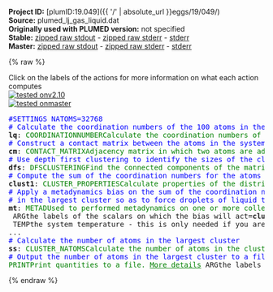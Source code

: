 **Project ID:** [plumID:19.049]({{ '/' | absolute_url }}eggs/19/049/)  
**Source:** plumed_lj_gas_liquid.dat  
**Originally used with PLUMED version:** not specified  
**Stable:** [zipped raw stdout](plumed_lj_gas_liquid.dat.plumed.stdout.txt.zip) - [zipped raw stderr](plumed_lj_gas_liquid.dat.plumed.stderr.txt.zip) - [stderr](plumed_lj_gas_liquid.dat.plumed.stderr)  
**Master:** [zipped raw stdout](plumed_lj_gas_liquid.dat.plumed_master.stdout.txt.zip) - [zipped raw stderr](plumed_lj_gas_liquid.dat.plumed_master.stderr.txt.zip) - [stderr](plumed_lj_gas_liquid.dat.plumed_master.stderr)  

{% raw %}
<div class="plumedpreheader">
<div class="headerInfo" id="value_details_data/plumed_lj_gas_liquid.dat"> Click on the labels of the actions for more information on what each action computes </div>
<div class="containerBadge">
<div class="headerBadge"><a href="plumed_lj_gas_liquid.dat.plumed.stderr"><img src="https://img.shields.io/badge/v2.10-passing-green.svg" alt="tested onv2.10" /></a></div>
<div class="headerBadge"><a href="plumed_lj_gas_liquid.dat.plumed_master.stderr"><img src="https://img.shields.io/badge/master-failed-red.svg" alt="tested onmaster" /></a></div>
</div>
</div>
<pre class="plumedlisting">
<span style="color:blue" class="comment">#SETTINGS NATOMS=32768</span>
<span style="color:blue" class="comment"># Calculate the coordination numbers of the 100 atoms in the system</span>
<b name="data/plumed_lj_gas_liquid.datlq" onclick='showPath("data/plumed_lj_gas_liquid.dat","data/plumed_lj_gas_liquid.datlq","data/plumed_lj_gas_liquid.datlq","brown")'>lq</b>: <span class="plumedtooltip" style="color:green">COORDINATIONNUMBER<span class="right">Calculate the coordination numbers of atoms so that you can then calculate functions of the distribution of <a href="https://www.plumed.org/doc-master/user-doc/html/COORDINATIONNUMBER" style="color:green">More details</a><i></i></span></span> <span class="plumedtooltip">SPECIES<span class="right">the list of atoms for which the symmetry function is being calculated and the atoms that can be in the environments<i></i></span></span>=1-100 <span class="plumedtooltip">SWITCH<span class="right">the switching function that it used in the construction of the contact matrix. Options for this keyword are explained in the documentation for <a href="https://www.plumed.org/doc-master/user-doc/html/LESS_THAN">LESS_THAN</a>.<i></i></span></span>={CUBIC D_0=0.45  D_MAX=0.55} <span class="plumedtooltip">LOWMEM<span class="right">Including this keyword in the input to this action makes no difference to the calculation performed it was used in older versions of PLUMED and is provided here for back compatibility only<i></i></span></span>
<span style="color:blue" class="comment"># Construct a contact matrix between the atoms in the system   </span>
<span style="display:none;" id="data/plumed_lj_gas_liquid.datlq">The COORDINATIONNUMBER action with label <b>lq</b> calculates the following quantities:<table  align="center" frame="void" width="95%" cellpadding="5%"><tr><td width="5%"><b> Quantity </b>  </td><td><b> Description </b> </td></tr><tr><td width="5%">lq.value</td><td>the coordination numbers of the specified atoms</td></tr></table></span><b name="data/plumed_lj_gas_liquid.datcm" onclick='showPath("data/plumed_lj_gas_liquid.dat","data/plumed_lj_gas_liquid.datcm","data/plumed_lj_gas_liquid.datcm","brown")'>cm</b>: <span class="plumedtooltip" style="color:green">CONTACT_MATRIX<span class="right">Adjacency matrix in which two atoms are adjacent if they are within a certain cutoff. <a href="https://www.plumed.org/doc-master/user-doc/html/CONTACT_MATRIX" style="color:green">More details</a><i></i></span></span> <span class="plumedtooltip">ATOMS<span class="right">You should use GROUP instead of this keyword which was used in older versions of PLUMED and is provided for back compatibility only<i></i></span></span>=<b name="data/plumed_lj_gas_liquid.datlq">lq</b>  <span class="plumedtooltip">SWITCH<span class="right">the input for the switching function that acts upon the distance between each pair of atoms. Options for this keyword are explained in the documentation for <a href="https://www.plumed.org/doc-master/user-doc/html/LESS_THAN">LESS_THAN</a>.<i></i></span></span>={CUBIC D_0=0.45  D_MAX=0.55} 
<span style="color:blue" class="comment"># Use depth first clustering to identify the sizes of the clusters                     </span>
<span style="display:none;" id="data/plumed_lj_gas_liquid.datcm">The CONTACT_MATRIX action with label <b>cm</b> calculates the following quantities:<table  align="center" frame="void" width="95%" cellpadding="5%"><tr><td width="5%"><b> Quantity </b>  </td><td><b> Description </b> </td></tr><tr><td width="5%">cm.value</td><td>a matrix containing the weights for the bonds between each pair of atoms</td></tr></table></span><b name="data/plumed_lj_gas_liquid.datdfs" onclick='showPath("data/plumed_lj_gas_liquid.dat","data/plumed_lj_gas_liquid.datdfs","data/plumed_lj_gas_liquid.datdfs","brown")'>dfs</b>: <span class="plumedtooltip" style="color:green">DFSCLUSTERING<span class="right">Find the connected components of the matrix using the depth first search clustering algorithm. <a href="https://www.plumed.org/doc-master/user-doc/html/DFSCLUSTERING" style="color:green">More details</a><i></i></span></span> <span class="plumedtooltip">MATRIX<span class="right">You should use ARG instead of this keyword which was used in older versions of PLUMED and is provided for back compatibility only<i></i></span></span>=<b name="data/plumed_lj_gas_liquid.datcm">cm</b> 
<span style="color:blue" class="comment"># Compute the sum of the coordination numbers for the atoms in the largest cluster                                                         </span>
<span style="display:none;" id="data/plumed_lj_gas_liquid.datdfs">The DFSCLUSTERING action with label <b>dfs</b> calculates the following quantities:<table  align="center" frame="void" width="95%" cellpadding="5%"><tr><td width="5%"><b> Quantity </b>  </td><td><b> Description </b> </td></tr><tr><td width="5%">dfs.value</td><td>vector with length that is equal to the number of rows in the input matrix</td></tr></table></span><b name="data/plumed_lj_gas_liquid.datclust1" onclick='showPath("data/plumed_lj_gas_liquid.dat","data/plumed_lj_gas_liquid.datclust1","data/plumed_lj_gas_liquid.datclust1","brown")'>clust1</b>: <span class="plumedtooltip" style="color:green">CLUSTER_PROPERTIES<span class="right">Calculate properties of the distribution of some quantities that are part of a connected component <a href="https://www.plumed.org/doc-master/user-doc/html/CLUSTER_PROPERTIES" style="color:green">More details</a><i></i></span></span> <span class="plumedtooltip">CLUSTERS<span class="right">the label of the action that does the clustering<i></i></span></span>=<b name="data/plumed_lj_gas_liquid.datdfs">dfs</b> <span class="plumedtooltip">ARG<span class="right">calculate the sum of the arguments calculated by this action for the cluster<i></i></span></span>=<b name="data/plumed_lj_gas_liquid.datlq">lq</b> <span class="plumedtooltip">CLUSTER<span class="right"> which cluster would you like to look at 1 is the largest cluster, 2 is the second largest, 3 is the the third largest and so on<i></i></span></span>=1 <span class="plumedtooltip">SUM<span class="right"> calculate the sum of all the quantities<i></i></span></span>  
<span style="color:blue" class="comment"># Apply a metadynamics bias on the sum of the coordination number for the atoms </span>
<span style="color:blue" class="comment"># in the largest cluster so as to force droplets of liquid to condense and evaporate </span>
<span style="display:none;" id="data/plumed_lj_gas_liquid.datclust1">The CLUSTER_PROPERTIES action with label <b>clust1</b> calculates the following quantities:<table  align="center" frame="void" width="95%" cellpadding="5%"><tr><td width="5%"><b> Quantity </b>  </td><td><b> Description </b> </td></tr><tr><td width="5%">clust1.value</td><td>a vector that is one if the atom is part of the cluster or interest and zero otherwise</td></tr><tr><td width="5%">clust1.sum</td><td>the sum of the colvars</td></tr></table></span><b name="data/plumed_lj_gas_liquid.datmt" onclick='showPath("data/plumed_lj_gas_liquid.dat","data/plumed_lj_gas_liquid.datmt","data/plumed_lj_gas_liquid.datmt","brown")'>mt</b>: <span class="plumedtooltip" style="color:green">METAD<span class="right">Used to performed metadynamics on one or more collective variables. <a href="https://www.plumed.org/doc-master/user-doc/html/METAD" style="color:green">More details</a><i></i></span></span> ...
 <span class="plumedtooltip">ARG<span class="right">the labels of the scalars on which the bias will act<i></i></span></span>=<b name="data/plumed_lj_gas_liquid.datclust1">clust1.sum</b> <span class="plumedtooltip">SIGMA<span class="right">the widths of the Gaussian hills<i></i></span></span>=10. <span class="plumedtooltip">HEIGHT<span class="right">the heights of the Gaussian hills<i></i></span></span>=2. <span class="plumedtooltip">PACE<span class="right">the frequency for hill addition<i></i></span></span>=500 
 <span class="plumedtooltip">TEMP<span class="right">the system temperature - this is only needed if you are doing well-tempered metadynamics<i></i></span></span>=80.7 <span class="plumedtooltip">BIASFACTOR<span class="right">use well tempered metadynamics and use this bias factor<i></i></span></span>=50 <span class="plumedtooltip">GRID_MIN<span class="right">the lower bounds for the grid<i></i></span></span>=0 <span class="plumedtooltip">GRID_MAX<span class="right">the upper bounds for the grid<i></i></span></span>=6000
... 
<span style="color:blue" class="comment"># Calculate the number of atoms in the largest cluster </span>
<span style="display:none;" id="data/plumed_lj_gas_liquid.datmt">The METAD action with label <b>mt</b> calculates the following quantities:<table  align="center" frame="void" width="95%" cellpadding="5%"><tr><td width="5%"><b> Quantity </b>  </td><td><b> Description </b> </td></tr><tr><td width="5%">mt.bias</td><td>the instantaneous value of the bias potential</td></tr></table></span><b name="data/plumed_lj_gas_liquid.datss" onclick='showPath("data/plumed_lj_gas_liquid.dat","data/plumed_lj_gas_liquid.datss","data/plumed_lj_gas_liquid.datss","brown")'>ss</b>: <span class="plumedtooltip" style="color:green">CLUSTER_NATOMS<span class="right">Calculate the number of atoms in the cluster of interest <a href="https://www.plumed.org/doc-master/user-doc/html/CLUSTER_NATOMS" style="color:green">More details</a><i></i></span></span> <span class="plumedtooltip">CLUSTERS<span class="right">the label of the action that does the clustering<i></i></span></span>=<b name="data/plumed_lj_gas_liquid.datdfs">dfs</b> <span class="plumedtooltip">CLUSTER<span class="right"> which cluster would you like to look at 1 is the largest cluster, 2 is the second largest, 3 is the the third largest and so on<i></i></span></span>=1
<span style="color:blue" class="comment"># Output the number of atoms in the largest cluster to a file</span>
<span style="display:none;" id="data/plumed_lj_gas_liquid.datss">The CLUSTER_NATOMS action with label <b>ss</b> calculates the following quantities:<table  align="center" frame="void" width="95%" cellpadding="5%"><tr><td width="5%"><b> Quantity </b>  </td><td><b> Description </b> </td></tr><tr><td width="5%">ss.value</td><td>the number of atoms in the cluster</td></tr></table></span><span class="plumedtooltip" style="color:green">PRINT<span class="right">Print quantities to a file. <a href="https://www.plumed.org/doc-master/user-doc/html/PRINT" style="color:green">More details</a><i></i></span></span> <span class="plumedtooltip">ARG<span class="right">the labels of the values that you would like to print to the file<i></i></span></span>=<b name="data/plumed_lj_gas_liquid.datss">ss</b> <span class="plumedtooltip">FILE<span class="right">the name of the file on which to output these quantities<i></i></span></span>=colvar
</pre>
{% endraw %}
